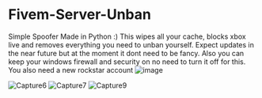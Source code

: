 # Fivem-Server-Unban
Simple Spoofer Made in Python :) This wipes all your cache, blocks xbox live and removes everything you need to unban yourself.
Expect updates in the near future but at the moment it dont need to be fancy.
Also you can keep your windows firewall and security on no need to turn it off for this.
You also need a new rockstar account
![image](https://user-images.githubusercontent.com/116701630/198017499-d03e071d-324c-4afa-a8ce-a21a20c3d4c9.png)

![Capture6](https://user-images.githubusercontent.com/116701630/198008426-7554b62d-4a48-4b52-b1d5-f9df9dc87098.PNG)
![Capture7](https://user-images.githubusercontent.com/116701630/198008624-afdac408-90d5-4adf-875a-32ea19bd2d1e.PNG)
![Capture9](https://user-images.githubusercontent.com/116701630/198008820-62554607-3c06-4966-80cc-f38444b6fa97.PNG)

